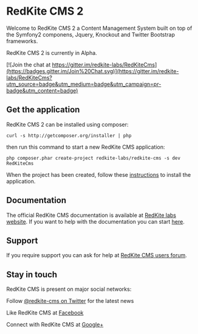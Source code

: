 # RedKite CMS 2
Welcome to RedKite CMS 2 a Content Management System built on top of the Symfony2 componens, Jquery, Knockout and Twitter Bootstrap frameworks.

RedKite CMS 2 is currently in Alpha.

[![Join the chat at https://gitter.im/redkite-labs/RedKiteCms](https://badges.gitter.im/Join%20Chat.svg)](https://gitter.im/redkite-labs/RedKiteCms?utm_source=badge&utm_medium=badge&utm_campaign=pr-badge&utm_content=badge)

## Get the application
RedKite CMS 2 can be installed using composer:

    curl -s http://getcomposer.org/installer | php

then run this command to start a new RedKite CMS application:

    php composer.phar create-project redkite-labs/redkite-cms -s dev RedKiteCms

When the project has been created, follow these [instructions](https://github.com/redkite-labs/RedKiteCms/blob/master/docs/book/install-redkite-cms.md) to install the application.

## Documentation
The official RedKite CMS documentation is available at [RedKite labs website](http://redkite-labs.com/install-redkite-cms). If you want to help with the documentation you can start [here](http://redkite-labs.com/getting-started-contributing).

## Support
If you require support you can ask for help at [RedKite CMS users forum](https://groups.google.com/forum/#!forum/redkitecms-users).

## Stay in touch
RedKite CMS is present on major social networks:

Follow [@redkite-cms on Twitter](https://twitter.com/redkitecms) for the latest news

Like RedKite CMS at [Facebook](https://www.facebook.com/redkitecms)

Connect with RedKite CMS at [Google+](https://plus.google.com/103994964006724386514)
